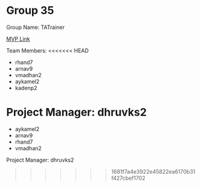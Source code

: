 # Group 35
Group Name: TATrainer

[MVP Link](http://cs196.cs.illinois.edu)

Team Members: 
<<<<<<< HEAD
- rhand7
- arnav9
- vmadhan2
- aykamel2
- kadenp2

Project Manager: dhruvks2
=======
- aykamel2
- arnav9
- rhand7
- vmadhan2

Project Manager: dhruvks2

>>>>>>> 1681f7a4e3922e45822ea6170b31f427cbef1702
